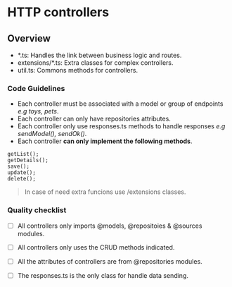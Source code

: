 # HTTP controllers

## Overview
  - *.ts: Handles the link between business logic and routes.
  - extensions/*.ts: Extra classes for complex controllers.
  - util.ts: Commons methods for controllers.

### Code Guidelines

- Each controller must be associated with a model or group of endpoints *e.g toys, pets*.
- Each controller can only have repositories attributes.
- Each controller only use responses.ts methods to handle responses *e.g sendModel(), sendOk()*.
- Each controller **can only implement the following methods**.
```
getList();
getDetails();
save();
update();
delete();
```
>In case of need extra funcions use /extensions classes.


### Quality checklist

- [ ] All controllers only imports @models, @repositoies & @sources modules.
- [ ] All controllers only uses the CRUD methods indicated.
- [ ] All the attributes of controllers are from @repositories modules.
- [ ] The responses.ts is the only class for handle data sending.




